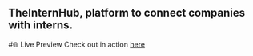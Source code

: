 
## TheInternHub, platform to connect companies with interns.

#🌐 Live Preview
Check out in action [here](http://localhost:3000)
